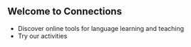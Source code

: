 ## Welcome to Connections

- Discover online tools for language learning and teaching
- Try our activities
